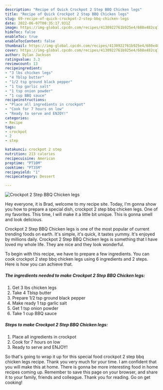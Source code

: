 ```yaml
---
description: "Recipe of Quick Crockpot 2 Step BBQ Chicken legs"
title: "Recipe of Quick Crockpot 2 Step BBQ Chicken legs"
slug: 69-recipe-of-quick-crockpot-2-step-bbq-chicken-legs
date: 2022-06-07T00:35:17.931Z
image: https://img-global.cpcdn.com/recipes/4130922761b925e4/680x482cq70/crockpot-2-step-bbq-chicken-legs-recipe-main-photo.jpg
hideToc: false
enableToc: true
enableTocContent: false
thumbnail: https://img-global.cpcdn.com/recipes/4130922761b925e4/680x482cq70/crockpot-2-step-bbq-chicken-legs-recipe-main-photo.jpg
cover: https://img-global.cpcdn.com/recipes/4130922761b925e4/680x482cq70/crockpot-2-step-bbq-chicken-legs-recipe-main-photo.jpg
author: Dylan Jackson
ratingvalue: 3.3
reviewcount: 13
recipeingredient:
- "3 lbs chicken legs"
- "4 Tblsp butter"
- "1/2 tsp ground black pepper"
- "1 tsp garlic salt"
- "1 tsp onion powder"
- "1 cup BBQ sauce"
recipeinstructions:
- "Place all ingredients in crockpot"
- "Cook for 7 hours on low"
- "Ready to serve and ENJOY!"
categories:
- Recipe
tags:
- crockpot
- 2
- step

katakunci: crockpot 2 step 
nutrition: 213 calories
recipecuisine: American
preptime: "PT10M"
cooktime: "PT35M"
recipeyield: "1"
recipecategory: Dessert

---
```



![Crockpot 2 Step BBQ Chicken legs](https://img-global.cpcdn.com/recipes/4130922761b925e4/680x482cq70/crockpot-2-step-bbq-chicken-legs-recipe-main-photo.jpg)

Hey everyone, it is Brad, welcome to my recipe site. Today, I'm gonna show you how to prepare a special dish, crockpot 2 step bbq chicken legs. One of my favorites. This time, I will make it a little bit unique. This is gonna smell and look delicious.



Crockpot 2 Step BBQ Chicken legs is one of the most popular of current trending foods on earth. It's simple, it's quick, it tastes yummy. It's enjoyed by millions daily. Crockpot 2 Step BBQ Chicken legs is something that I have loved my whole life. They are nice and they look wonderful.


To begin with this recipe, we have to prepare a few ingredients. You can cook crockpot 2 step bbq chicken legs using 6 ingredients and 2 steps. Here is how you can achieve that.

<!--inarticleads1-->

##### The ingredients needed to make Crockpot 2 Step BBQ Chicken legs:

1. Get 3 lbs chicken legs
1. Take 4 Tblsp butter
1. Prepare 1/2 tsp ground black pepper
1. Make ready 1 tsp garlic salt
1. Get 1 tsp onion powder
1. Take 1 cup BBQ sauce




<!--inarticleads2-->

##### Steps to make Crockpot 2 Step BBQ Chicken legs:

1. Place all ingredients in crockpot
1. Cook for 7 hours on low
1. Ready to serve and ENJOY!



So that's going to wrap it up for this special food crockpot 2 step bbq chicken legs recipe. Thank you very much for your time. I am confident that you will make this at home. There is gonna be more interesting food in home recipes coming up. Remember to save this page on your browser, and share it to your family, friends and colleague. Thank you for reading. Go on get cooking!
